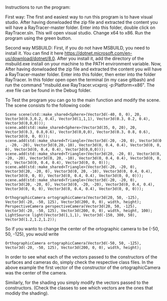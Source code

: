 Instructions to run the program:

First way:
The first and easiest way to run this program is to have visual studio. After having donwloaded the zip file and extracted the content
you will have a RayTracer-master folder. Enter into this folder, double click on RayTracer.sln. This will open  visual studio. Change x64
to x86. Run the program using the green button.

Second way MSBUILD:
First, if you do not have MSBUILD, you need to install it. You can find it here https://dotnet.microsoft.com/en-us/download/dotnet/8.0. 
After you install it, add the directory of the msbuild.exe install on your machine to the PATH environment 
variable. Now, After having donwloaded the zip file and extracted the content
you will have a RayTracer-master folder. Enter into this folder, then enter into the folder RayTracer. In this folder open open the terminal
(in my case gitbash) and run the command "msbuild.exe RayTracer.vcxproj -p:Platform=x86". The .exe file can be found in the Debug folder. 

To Test the program you can go to the main function and modify the scene. The scene consists fo the following code:

    Scene scene(std::make_shared<Sphere>(Vector3d(-40, 0, 0), 20, Vector3d(0.3,0.2, 0.4), Vector3d(1,1,1), Vector3d(0.3, 0.2, 0.4), Vector3d(0,0,0)));
    scene.add(std::make_shared<Sphere>(Vector3d(35, 0, 20), 20, Vector3d(0.3, 0.8,0.6), Vector3d(0,0,0), Vector3d(0.3, 0.8, 0.6), Vector3d(0, 0, 0)));
    scene.add(std::make_shared<Triangle>(Vector3d(-20, -20, 0), Vector3d(0 , -20, -20), Vector3d(0,20,-10), Vector3d(0, 0.4, 0.4), Vector3d(0, 0, 0), Vector3d(0, 0.4, 0.4), Vector3d(0,0,0)));
    scene.add(std::make_shared<Triangle>(Vector3d(20, -20, 0), Vector3d(0, -20, -20), Vector3d(0, 20, -10), Vector3d(0, 0.4, 0.4), Vector3d(0, 0, 0), Vector3d(0, 0.4, 0.4), Vector3d(0, 0, 0)));
    scene.add(std::make_shared<Triangle>(Vector3d(-20, -20, 0), Vector3d(20, -20, 0), Vector3d(0, 20, -10), Vector3d(0, 0.4, 0.4), Vector3d(0, 0, 0), Vector3d(0, 0.4, 0.4), Vector3d(0, 0, 0)));
    scene.add(std::make_shared<Triangle>(Vector3d(-20, -20, 0), Vector3d(20, -20, 0), Vector3d(0, -20, -20), Vector3d(0, 0.4, 0.4), Vector3d(0, 0, 0), Vector3d(0, 0.4, 0.4), Vector3d(0, 0, 0)));

    OrthographicCamera ortographicCamera(Vector3d(20, 50, -125), Vector3d(-20, -50, 125), Vector3d(200, 0, 0), width, height);
    PerspectiveCamera perspectiveCamera(Vector3d(20, 50, -125), Vector3d(-20, -50, 125), Vector3d(200, 0, 0), width, height, 100);
    LightSource light(Vector3d(1,1,1), Vector3d(-150, 300, 50), Vector3d(1.2,1.2,1.2));

So if you wanto to change the center of the ortographic camera to be (-50, 50, -125), you would write

    OrthographicCamera ortographicCamera(Vector3d(-50, 50, -125), Vector3d(-20, -50, 125), Vector3d(200, 0, 0), width, height);

  In order to see what each of the vectors passed to the constructors of the surfaces and cameras do, simply check the respective class files. In the above example the first vector of the constructor 
  of the ortographicCamera was the center of the camera.

Similarly, for the shading you simply modify the vectors passed to the constructors. (Check the classes to see which vectors are the ones that modidy the shading).
